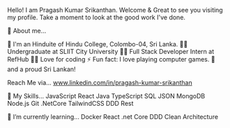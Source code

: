 Hello! I am Pragash Kumar Srikanthan. Welcome & Great to see you visiting my profile. Take a moment to look at the good work I've done.

📜 About me...

🏫 I'm an Hinduite of Hindu College, Colombo-04, Sri Lanka.
👨‍🎓 Undergraduate at SLIIT City University
👩‍💻 Full Stack Developer Intern at RefHub
🐱‍👤 Love for coding
⚡ Fun fact: I love playing computer games.
💖 and a proud Sri Lankan!

Reach Me via...
www.linkedin.com/in/pragash-kumar-srikanthan

💪 My Skills...
JavaScript React Java TypeScript SQL JSON MongoDB Node.js Git .NetCore TailwindCSS DDD Rest 

📖 I’m currently learning...
Docker
React
.net Core
DDD
Clean Architecture

<!---
pragashkumar2001/pragashkumar2001 is a ✨ special ✨ repository because its `README.md` (this file) appears on your GitHub profile.
You can click the Preview link to take a look at your changes.
--->
